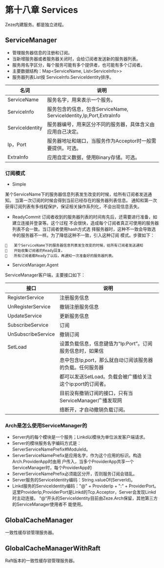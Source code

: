 # 第十八章 Services

Zeze内建服务。都是独立进程。

## ServiceManager

* 管理服务器信息的注册和订阅。
* 当新增服务器或者服务器关闭时，会给订阅者发送新的服务器列表。
* 服务用名字区分，每个服务可能有多个提供者，也可能有多个订阅者。
* 主要数据结构：Map&lt;ServiceName, List&lt;ServiceInfo&gt;&gt;
* 服务器列表List按 ServiceInfo.ServiceIdentity排序。

| 名词              | 说明                                                       |
|-----------------|----------------------------------------------------------|
| ServiceName     | 服务名字，用来表示一个服务。                                           |
| ServiceInfo     | 服务包含的信息，包含ServiceName, ServiceIdentity,Ip,Port,ExtraInfo |
| ServiceIdentity | 服务器编号，用来区分不同的服务器，具体含义由应用自己决定。                            |
| Ip，Port         | 服务器地址和端口，当服务作为Acceptor时一般需要提供。可选。                        |
| ExtraInfo       | 应用自定义数据，使用Binary存储。可选。                                   |

### 订阅模式
* Simple

某个ServiceName下的服务器信息列表发生改变的时候，给所有订阅者发送通知。
当第一次订阅的时候会得到当前已经存在的服务器列表信息。
通知和第一次获得订阅列表有多线程保护，保证相关操作系列化，不会出现信息丢失。

* ReadyCommit
订阅者收到的服务器列表的时间有先后，还需要进行准备，如建立连接并登录等。这个过程
不会很快，造成每个订阅者真正可使用的服务器列表不会一致。当订阅者使用hash方式选
择服务器时，这种不一致会导致选中的服务器不一样。为了降低这种不一致，引入这种订阅
模式。步骤如下：
```
	某个ServiceName下的服务器信息列表发生改变的时候，给所有订阅者发送通知
	开始收集订阅者的Ready回复。
	所有订阅者都Ready了以后，再通知一次准备好的服务器列表。
```
* ServiceManager.Agent

ServiceManager客户端，主要接口如下：

| 接口                 | 说明                                   |
|--------------------|--------------------------------------|
| RegisterService    | 注册服务信息                               |
| UnRegisterService  | 撤销注册服务信息                             |
| UpdateService      | 更新服务信息                               |
| SubscribeService   | 订阅                                   |
| UnSubscribeService | 撤销订阅                                 |
| SetLoad            | 设置负载信息，信息键值为”Ip:Port”。订阅服务信息时，如果信    |
|                    | 息中包含Ip,port，那么就自动订阅该服务器的负载。任何服务器     |
|                    | 都可以发送SetLoad。负载会被广播给关注这个ip:port的订阅者。 |
|                    | 目前没有撤销订阅的接口，只有当ServiceManager广播发现网   |
|                    |  络断开，才自动撤销负载订阅。                      |

### Arch是怎么使用ServiceManager的
* Server内的每个模块是一个服务；Linkd以模块为单位派发客户端请求。
* Server的模块服务名字编码方式是：ServerServiceNamePrefix#ModuleId。
* ServerServiceNamePrefix是应用名字，作为这个应用的标识。构造Arch.ProviderApp时由用
户传入，当多个ProviderApp共享一个ServiceManager时，每个ProviderApp的
* ServerServiceNamePrefix必须能区分开，否则服务订阅会错乱。
* Server服务的ServiceIdentity编码：String.valueOf(ServerId)。
* Linkd服务的ServiceIdentity编码："@" + ProviderIp + ":" + ProviderPort。
这里ProviderIp,ProviderPort是Linkd的Tcp.Acceptor，Server会发现Linkd时主动连接。
“@“开头的ServiceIdentity目前由Zeze.Arch保留，其他第三方的ServiceManager使用者不
能使用。

## GlobalCacheManager
一致性缓存锁管理服务器。

## GlobalCacheManagerWithRaft
Raft版本的一致性缓存锁管理服务器。

